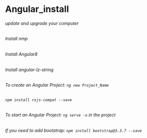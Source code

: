 # Angular_install
###### update and upgrade your computer
###### Install nmp
###### Install Angular8
###### Install angular-lz-string
######
###### To create an Angular Project: ```ng new Project_Name```
###### ```npm install rxjs-compat --save```
###### To start an Angular Project: ```ng serve -o``` in the project
######
###### If you need to add bootstrap: ```npm install bootstrap@3.3.7 --save```
